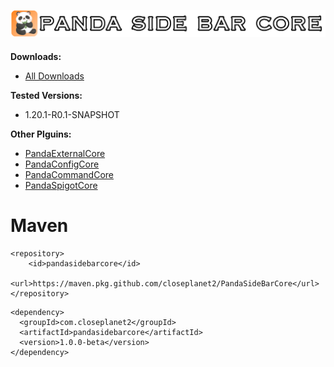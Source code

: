 <h2 align="center">
<br>
<img src="images/PandaSideBarCore.png" alt="Panda Side Bar Bar Core" width="600">
<br>
</h2>

**Downloads:**
- [All Downloads](https://github.com/Closeplanet2/PandaCommandCore/releases)

**Tested Versions:**
- 1.20.1-R0.1-SNAPSHOT

**Other Plguins:**
- [PandaExternalCore](https://github.com/Closeplanet2/PandaExternalCore)
- [PandaConfigCore](https://github.com/Closeplanet2/PandaConfigCore)
- [PandaCommandCore](https://github.com/Closeplanet2/PandaCommandCore)
- [PandaSpigotCore](https://github.com/Closeplanet2/PandaSpigotCore)

# Maven
```
<repository>
    <id>pandasidebarcore</id>
    <url>https://maven.pkg.github.com/closeplanet2/PandaSideBarCore</url>
</repository>
```
```
<dependency>
  <groupId>com.closeplanet2</groupId>
  <artifactId>pandasidebarcore</artifactId>
  <version>1.0.0-beta</version>
</dependency>
```
